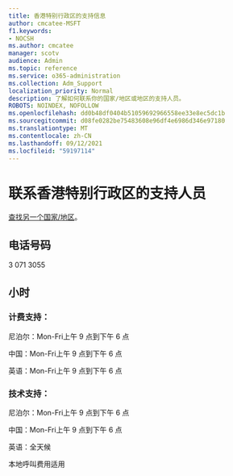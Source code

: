 ```yaml
---
title: 香港特别行政区的支持信息
author: cmcatee-MSFT
f1.keywords:
- NOCSH
ms.author: cmcatee
manager: scotv
audience: Admin
ms.topic: reference
ms.service: o365-administration
ms.collection: Adm_Support
localization_priority: Normal
description: 了解如何联系你的国家/地区或地区的支持人员。
ROBOTS: NOINDEX, NOFOLLOW
ms.openlocfilehash: dd0b48df0404b51059692966558ee33e8ec5dc1b
ms.sourcegitcommit: d08fe0282be75483608e96df4e6986d346e97180
ms.translationtype: MT
ms.contentlocale: zh-CN
ms.lasthandoff: 09/12/2021
ms.locfileid: "59197114"
---
```

# <a name="contact-support-for-hong-kong-sar"></a>联系香港特别行政区的支持人员

[查找另一个国家/地区](../../business-video/get-help-support.md)。

## <a name="phone-number"></a>电话号码
3 071 3055

## <a name="hours"></a>小时
### <a name="billing-support"></a>计费支持：

尼泊尔：Mon-Fri上午 9 点到下午 6 点

中国：Mon-Fri上午 9 点到下午 6 点

英语：Mon-Fri上午 9 点到下午 6 点

### <a name="technical-support"></a>技术支持：

尼泊尔：Mon-Fri上午 9 点到下午 6 点

中国：Mon-Fri上午 9 点到下午 6 点

英语：全天候

本地呼叫费用适用
